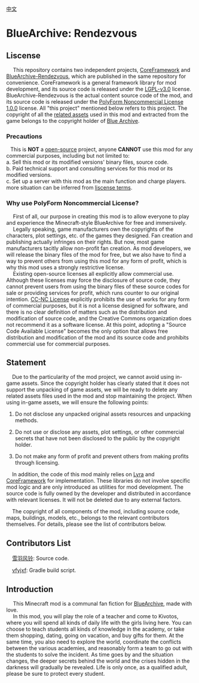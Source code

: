 [中文](README_zh.md)

# BlueArchive: Rendezvous

## Liscense

&ensp;&ensp;  This repository contains two independent projects, [CoreFramework](https://github.com/xueyufengling/BlueArchive-Rendezvous/tree/main/src/main/java/fw) and [BlueArchive-Rendezvous](https://github.com/xueyufengling/BlueArchive-Rendezvous/tree/main/src/main/java/ba), which are published in the same repository for convenience. CoreFramework is a general framework library for mod development, and its source code is released under the [LGPL-v3.0](https://www.gnu.org/licenses/lgpl-3.0.html.en) license. BlueArchive-Rendezvous is the actual content source code of the mod, and its source code is released under the [PolyForm Noncommercial License 1.0.0](https://polyformproject.org/licenses/noncommercial/1.0.0/) license. All "this project" mentioned below refers to this project. The copyright of all the [related assets](https://github.com/xueyufengling/BlueArchive-Rendezvous/tree/main/src/main/resources/assets/ba/textures) used in this mod and extracted from the game belongs to the copyright holder of [Blue Archive](https://bluearchive.nexon.com).<br>

### Precautions

&ensp;  This is **NOT** a [open-source](https://opensource.org/osd) project, anyone **CANNOT** use this mod for any commercial purposes, including but not limited to:<br>
a. Sell this mod or its modified versions' binary files, source code.<br>
b. Paid technical support and consulting services for this mod or its modified versions.<br>
c. Set up a server with this mod as the main function and charge players.<br>
more situation can be inferred from [liscense terms](LICENSE-BlueArchive-Rendezvous.txt).<br>

### Why use PolyForm Noncommercial License?

&ensp;&ensp;  First of all, our purpose in creating this mod is to allow everyone to play and experience the Minecraft-style BlueArchive for free and immersively.<br> 
&ensp;&ensp;  Legally speaking, game manufacturers own the copyrights of the characters, plot settings, etc. of the games they designed. Fan creation and publishing actually infringes on their rights. But now, most game manufacturers tacitly allow non-profit fan creation. As mod developers, we will release the binary files of the mod for free, but we also have to find a way to prevent others from using this mod for any form of profit, which is why this mod uses a strongly restrictive license.<br> 
&ensp;&ensp;  Existing open-source licenses all explicitly allow commercial use. Although these licenses may force the disclosure of source code, they cannot prevent users from using the binary files of these source codes for sale or providing services for profit, which runs counter to our original intention. [CC-NC License](https://opensource.creativecommons.org/) explicitly prohibits the use of works for any form of commercial purposes, but it is not a license designed for software, and there is no clear definition of matters such as the distribution and modification of source code, and the Creative Commons organization does not recommend it as a software license. At this point, adopting a "Source Code Available License" becomes the only option that allows free distribution and modification of the mod and its source code and prohibits commercial use for commercial purposes.<br>

## Statement

    Due to the particularity of the mod project, we cannot avoid using in-game assets. Since the copyright holder has clearly stated that it does not support the unpacking of game assets, we will be ready to delete any related assets files used in the mod and stop maintaining the project. When using in-game assets, we will ensure the following points: <br>

1. Do not disclose any unpacked original assets resources and unpacking methods. <br>

2. Do not use or disclose any assets, plot settings, or other commercial secrets that have not been disclosed to the public by the copyright holder. <br>

3. Do not make any form of profit and prevent others from making profits through licensing. <br>

    In addition, the code of this mod mainly relies on [Lyra](https://github.com/xueyufengling/Lyra) and [CoreFramework](https://github.com/xueyufengling/BlueArchive-Rendezvous/tree/main/src/main/java/fw) for implementation. These libraries do not involve specific mod logic and are only introduced as utilities for mod development. The source code is fully owned by the developer and distributed in accordance with relevant licenses. It will not be deleted due to any external factors.<br>

    The copyright of all components of the mod, including source code, maps, buildings, models, etc., belongs to the relevant contributors themselves. For details, please see the list of contributors below.<br>

## Contributors List

    [雪羽风铃](https://space.bilibili.com/136619285): Source code.<br>

    [vfyjxf](https://github.com/vfyjxf): Gradle build script.<br>

## Introduction

&ensp;&ensp;  This Minecraft mod is a communal fan fiction for [BlueArchive](https://bluearchive.nexon.com), made with love.<br>
&ensp;&ensp;  In this mod, you will play the role of a teacher and come to Kivotos, where you will spend all kinds of daily life with the girls living here. You can choose to teach students all kinds of knowledge in the academy, or take them shopping, dating, going on vacation, and buy gifts for them. At the same time, you also need to explore the world, coordinate the conflicts between the various academies, and reasonably form a team to go out with the students to solve the incident. As time goes by and the situation changes, the deeper secrets behind the world and the crises hidden in the darkness will gradually be revealed. Life is only once, as a qualified adult, please be sure to protect every student.<br>